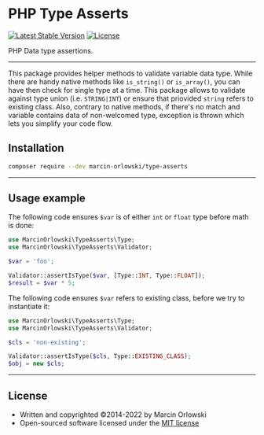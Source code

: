 # PHP Type Asserts #

[![Latest Stable Version](https://poser.pugx.org/marcin-orlowski/php-type-asserts/v/stable)](https://packagist.org/packages/marcin-orlowski/php-type-asserts)
[![License](https://poser.pugx.org/marcin-orlowski/php-type-asserts/license)](https://packagist.org/packages/marcin-orlowski/php-type-asserts)

PHP Data type assertions.

---

This package provides helper methods to validate variable data type. While there are handy native
methods like `is_string()` or `is_array()`, you can have then check for single type at a time.
This package allows to validate against type union (i.e. `STRING|INT`) or ensure that priovided
`string` refers to existing class. Also, contrary to native methods, if there's no match and
variable contains data of non-welcomed type, exception is thrown which lets you simplify your
code flow.

## Installation ##

```bash
composer require --dev marcin-orlowski/type-asserts
```

----

## Usage example ##

The following code ensures `$var` is of either `int` or `float` type before math is done:

```php
use MarcinOrlowski\TypeAsserts\Type;
use MarcinOrlowski\TypeAsserts\Validator;

$var = 'foo';

Validator::assertIsType($var, [Type::INT, Type::FLOAT]);
$result = $var * 5;
```

The following code ensures `$var` refers to existing class, before we try to instantiate it:

```php
use MarcinOrlowski\TypeAsserts\Type;
use MarcinOrlowski\TypeAsserts\Validator;

$cls = 'non-existing';

Validator::assertIsType($cls, Type::EXISTING_CLASS);
$obj = new $cls;
```

----

## License ##

* Written and copyrighted &copy;2014-2022 by Marcin Orlowski
* Open-sourced software licensed under the [MIT license](http://opensource.org/licenses/MIT)
